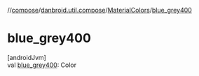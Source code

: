 //[compose](../../../index.md)/[danbroid.util.compose](../index.md)/[MaterialColors](index.md)/[blue_grey400](blue_grey400.md)

# blue_grey400

[androidJvm]\
val [blue_grey400](blue_grey400.md): Color
